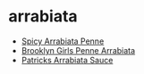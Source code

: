 # arrabiata

 * [Spicy Arrabiata Penne](../../index/s/spicy-arrabiata-penne.json)
 * [Brooklyn Girls Penne Arrabiata](../../index/b/brooklyn-girls-penne-arrabiata.json)
 * [Patricks Arrabiata Sauce](../../index/p/patricks-arrabiata-sauce.json)
